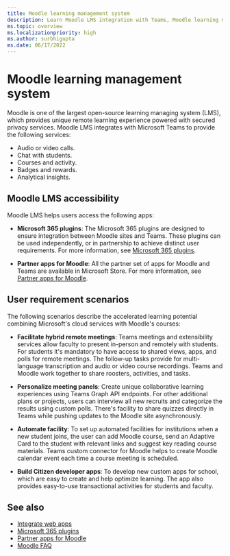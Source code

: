 ```yaml
---
title: Moodle learning management system
description: Learn Moodle LMS integration with Teams, Moodle learning management, mConnect and deep links, accessibility, and user requirement scenarios. This integration provides Audio, video calls, chat, courses and activity management, analytical insights, and more.
ms.topic: overview
ms.localizationpriority: high
ms.author: surbhigupta
ms.date: 06/17/2022
---
```


# Moodle learning management system

 Moodle is one of the largest open-source learning managing system (LMS), which provides unique remote learning experience powered with secured privacy services. Moodle LMS integrates with Microsoft Teams to provide the following services:

* Audio or video calls.
* Chat with students.
* Courses and activity.
* Badges and rewards.
* Analytical insights.

<!-- [Moodle](https://moodle.com/about/) is the world’s largest open-source learning management system (LMS). With greater than 30 years of experience in remote learning, it has attracted around 300 million users worldwide with its rich set of hosted and cloud-based services. Combining Moodle LMS and Teams provides an enhanced learning experience with modern superpowers. 
This content is modified as per the requirement.-->

 <!--The following image demonstrates Moodle LMS:
  Query on this image about what is meant by section

:::image type="content" source="../assets/images/MoodleInstructions/flow-chart.png" alt-text="Flow chart":::-->

## Moodle LMS accessibility

Moodle LMS helps users access the following apps:

* **Microsoft 365 plugins**: The Microsoft 365 plugins are designed to ensure integration between Moodle sites and Teams. These plugins can be used independently, or in partnership to achieve distinct user requirements. For more information, see [Microsoft 365 plugins](m365-plugins/m365-plugins-overview.md).

* **Partner apps for Moodle**: All the partner set of apps for Moodle and Teams are available in Microsoft Store. For more information, see [Partner apps for Moodle](partner-apps-for-moodle.md).

## User requirement scenarios

The following scenarios describe the accelerated learning potential combining Microsoft's cloud services with Moodle's courses:

* **Facilitate hybrid remote meetings**: Teams meetings and extensibility services allow faculty to present in-person and remotely with students. For students it's mandatory to have access to shared views, apps, and polls for remote meetings. The follow-up tasks provide for multi-language transcription and audio or video course recordings. Teams and Moodle work together to share roosters, activities, and tasks.

* **Personalize meeting panels**: Create unique collaborative learning experiences using Teams Graph API endpoints. For other additional plans or projects, users can interview all new recruits and categorize the results using custom polls. There's facility to share quizzes directly in Teams while pushing updates to the Moodle site asynchronously.

* **Automate facility**: To set up automated facilities for institutions when a new student joins, the user can add Moodle course, send an Adaptive Card to the student with relevant links and suggest key reading course materials. Teams custom connector for Moodle helps to create Moodle calendar event each time a course meeting is scheduled.

* **Build Citizen developer apps**: To develop new custom apps for school, which are easy to create and help optimize learning. The app also provides easy-to-use transactional activities for students and faculty.

<!-- For more information, see [Microsoft education](https://www.microsoft.com/education).-->
## See also

* [Integrate web apps](../samples/integrate-web-apps-overview.md)
* [Microsoft 365 plugins](m365-plugins/m365-plugins-overview.md)
* [Partner apps for Moodle](partner-apps-for-moodle.md)
* [Moodle FAQ](faqs.md)

